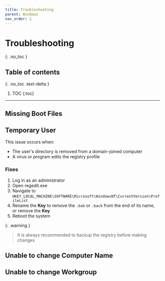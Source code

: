 ```yaml
---
title: Troubleshooting
parent: Windows
nav_order: 1
---
```


# Troubleshooting
{: .no_toc }

## Table of contents
{: .no_toc .text-delta }

1. TOC
{:toc}

---

## Missing Boot Files

## Temporary User

This issue occurs when:

- The user's directory is removed from a domain-joined computer
- A virus or program edits the registry profile

### Fixes

1. Log in as an administrator
2. Open regedit.exe
3. Navigate to `HKEY_LOCAL_MACHINE\SOFTWARE\Microsoft\WindowsNT\CurrentVersion\ProfileList`
4. Rename the **Key** to remove the `.bak` or `.back` from the end of its name, or remove the **Key**
5. Reboot the system

{: .warning }
> It is always recommended to backup the registry before making changes

## Unable to change Computer Name

## Unable to change Workgroup
